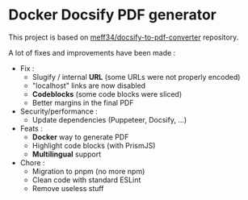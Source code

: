 # Docker Docsify PDF generator

This project is based on [meff34/docsify-to-pdf-converter](https://github.com/meff34/docsify-to-pdf-converter/) repository.

A lot of fixes and improvements have been made :

- Fix : 
  - Slugify / internal **URL** (some URLs were not properly encoded)
  - "localhost" links are now disabled
  - **Codeblocks** (some code blocks were sliced)
  - Better margins in the final PDF
- Security/performance : 
  - Update dependencies (Puppeteer, Docsify, ...)
- Feats :
  - **Docker** way to generate PDF
  - Highlight code blocks (with PrismJS)
  - **Multilingual** support
- Chore : 
  - Migration to pnpm (no more npm)
  - Clean code with standard ESLint
  - Remove useless stuff
